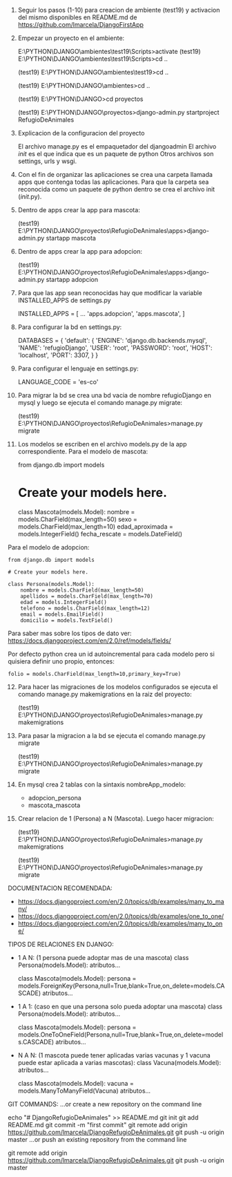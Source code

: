 1) Seguir los pasos (1-10) para creacion de ambiente (test19) y activacion del mismo disponibles en README.md de https://github.com/lmarcela/DjangoFirstApp
2) Empezar un proyecto en el ambiente:

	E:\PYTHON\DJANGO\ambientes\test19\Scripts>activate
	(test19) E:\PYTHON\DJANGO\ambientes\test19\Scripts>cd ..

	(test19) E:\PYTHON\DJANGO\ambientes\test19>cd ..

	(test19) E:\PYTHON\DJANGO\ambientes>cd ..

	(test19) E:\PYTHON\DJANGO>cd proyectos

	(test19) E:\PYTHON\DJANGO\proyectos>django-admin.py startproject RefugioDeAnimales

3) Explicacion de la configuracion del proyecto

	El archivo manage.py es el empaquetador del djangoadmin
	El archivo _init_ es el que indica que es un paquete de python
	Otros archivos son settings, urls y wsgi.

4) Con el fin de organizar las aplicaciones se crea una carpeta llamada apps que contenga todas las aplicaciones. Para que la carpeta sea reconocida como un paquete de python dentro se crea el archivo init (_init_.py).

5) Dentro de apps crear la app para mascota:

	(test19) E:\PYTHON\DJANGO\proyectos\RefugioDeAnimales\apps>django-admin.py startapp mascota

6) Dentro de apps crear la app para adopcion:

	(test19) E:\PYTHON\DJANGO\proyectos\RefugioDeAnimales\apps>django-admin.py startapp adopcion

7) Para que las app sean reconocidas hay que modificar la variable INSTALLED_APPS de settings.py

	INSTALLED_APPS = [
		...
		'apps.adopcion',
		'apps.mascota',
	]

8) Para configurar la bd en settings.py:

	DATABASES = {
		'default': {
			'ENGINE': 'django.db.backends.mysql',
			'NAME': 'refugioDjango',
			'USER': 'root', 
			'PASSWORD': 'root', 
			'HOST': 'localhost',
			'PORT': 3307,
		}
	}

9) Para configurar el lenguaje en settings.py:
	
	LANGUAGE_CODE = 'es-co'

10) Para migrar la bd se crea una bd vacia de nombre refugioDjango en mysql y luego se ejecuta el comando manage.py migrate:
	
	(test19) E:\PYTHON\DJANGO\proyectos\RefugioDeAnimales>manage.py migrate

11) Los modelos se escriben en el archivo models.py de la app correspondiente. Para el modelo de mascota:
	
	from django.db import models

	# Create your models here.
	class Mascota(models.Model):
		nombre = models.CharField(max_length=50)
		sexo = models.CharField(max_length=10)
		edad_aproximada = models.IntegerField()
		fecha_rescate = models.DateField()
		
Para el modelo de adopcion:
	
	from django.db import models

	# Create your models here.

	class Persona(models.Model):
		nombre = models.CharField(max_length=50)
		apellidos = models.CharField(max_length=70)
		edad = models.IntegerField()
		telefono = models.CharField(max_length=12)
		email = models.EmailField()
		domicilio = models.TextField()

Para saber mas sobre los tipos de dato ver: https://docs.djangoproject.com/en/2.0/ref/models/fields/

Por defecto python crea un id autoincremental para cada modelo pero si quisiera definir uno propio, entonces:
    
	folio = models.CharField(max_length=10,primary_key=True)

12) Para hacer las migraciones de los modelos configurados se ejecuta el comando manage.py makemigrations en la raiz del proyecto:
	
	(test19) E:\PYTHON\DJANGO\proyectos\RefugioDeAnimales>manage.py makemigrations

13) Para pasar la migracion a la bd se ejecuta el comando manage.py migrate
	
	(test19) E:\PYTHON\DJANGO\proyectos\RefugioDeAnimales>manage.py migrate

14) En mysql crea 2 tablas con la sintaxis nombreApp_modelo:
	- adopcion_persona
	- mascota_mascota

15) Crear relacion de 1 (Persona) a N (Mascota). Luego hacer migracion:

	(test19) E:\PYTHON\DJANGO\proyectos\RefugioDeAnimales>manage.py makemigrations

	(test19) E:\PYTHON\DJANGO\proyectos\RefugioDeAnimales>manage.py migrate

	
DOCUMENTACION RECOMENDADA:
- https://docs.djangoproject.com/en/2.0/topics/db/examples/many_to_many/
- https://docs.djangoproject.com/en/2.0/topics/db/examples/one_to_one/
- https://docs.djangoproject.com/en/2.0/topics/db/examples/many_to_one/

TIPOS DE RELACIONES EN DJANGO:

- 1 A N: (1 persona puede adoptar mas de una mascota)
	class Persona(models.Model):
		atributos...
	
	class Mascota(models.Model):
		persona = models.ForeignKey(Persona,null=True,blank=True,on_delete=models.CASCADE)
		atributos...

- 1 A 1: (caso en que una persona solo pueda adoptar una mascota)
	class Persona(models.Model):
		atributos...
	
	class Mascota(models.Model):
		persona = models.OneToOneField(Persona,null=True,blank=True,on_delete=models.CASCADE)
		atributos...

- N A N: (1 mascota puede tener aplicadas varias vacunas y 1 vacuna puede estar aplicada a varias mascotas):
	class Vacuna(models.Model):
		atributos...
	
	class Mascota(models.Model):
		vacuna = models.ManyToManyField(Vacuna)
		atributos...

GIT COMMANDS:
…or create a new repository on the command line

echo "# DjangoRefugioDeAnimales" >> README.md
git init
git add README.md
git commit -m "first commit"
git remote add origin https://github.com/lmarcela/DjangoRefugioDeAnimales.git
git push -u origin master
…or push an existing repository from the command line

git remote add origin https://github.com/lmarcela/DjangoRefugioDeAnimales.git
git push -u origin master